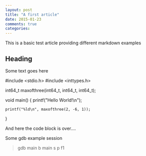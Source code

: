 ```yaml
---
layout: post
title: "A first article"
date: 2015-01-23
comments: true
categories:
---
```


This is a basic test article providing different markdown examples

Heading
-------


Some text goes here

  #include <stdio.h>
  #include <inttypes.h>

  int64_t maxofthree(int64_t, int64_t, int64_t);


  void main() {
    printf("Hello World!\n");
  
    printf("%ld\n", maxofthree(2, -6, 1));

  }

And here the code block is over....

Some gdb example session

> gdb main
> b main
> s
> p f1
